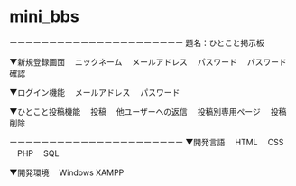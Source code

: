 # mini_bbs
ーーーーーーーーーーーーーーーーーーーーーー
題名：ひとこと掲示板

▼新規登録画面
　ニックネーム
　メールアドレス
　パスワード
　パスワード確認

▼ログイン機能
　メールアドレス
　パスワード

▼ひとこと投稿機能
　投稿
　他ユーザーへの返信
　投稿別専用ページ
　投稿削除

ーーーーーーーーーーーーーーーーーーーーーー
▼開発言語
　HTML
　CSS
　PHP
　SQL

▼開発環境
　Windows
  XAMPP
